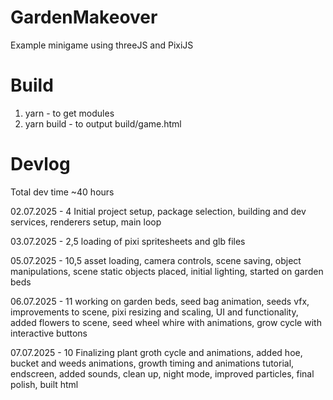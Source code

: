 # GardenMakeover
Example minigame using threeJS and PixiJS

# Build
1. yarn - to get modules
2. yarn build - to output build/game.html

# Devlog
Total dev time ~40 hours

02.07.2025 - 4
Initial project setup, package selection, building
and dev services, renderers setup, main loop

03.07.2025 - 2,5
loading of pixi spritesheets and glb files

05.07.2025 - 10,5
asset loading, camera controls, scene saving, object
manipulations, scene static objects placed, initial
lighting, started on garden beds

06.07.2025 - 11
working on garden beds, seed bag animation, seeds
vfx, improvements to scene, pixi resizing and
scaling, UI and functionality, added flowers to
scene, seed wheel whire with animations, grow
cycle with interactive buttons

07.07.2025 - 10
Finalizing plant groth cycle and animations,
added hoe, bucket and weeds animations, growth
timing and animations  tutorial, endscreen,
added sounds, clean up, night mode, improved
particles, final polish, built html
